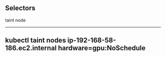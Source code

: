 ## Selectors

taint node

---
kubectl taint nodes ip-192-168-58-186.ec2.internal hardware=gpu:NoSchedule
---